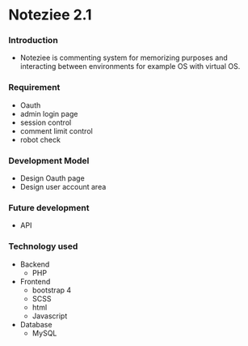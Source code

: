 # Noteziee 2.1

### Introduction
- Noteziee is commenting system for memorizing purposes and interacting between environments for example OS with virtual OS.

### Requirement
- Oauth
- admin login page
- session control
- comment limit control
- robot check

### Development Model
- Design Oauth page
- Design user account area
### Future development
- API

### Technology used
- Backend
    - PHP
- Frontend
    - bootstrap 4
    - SCSS
    - html
    - Javascript
- Database
    - MySQL
